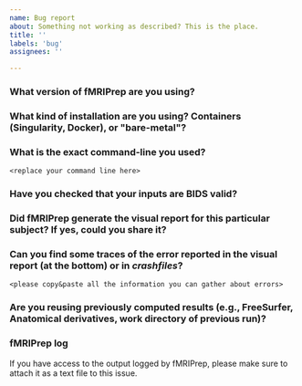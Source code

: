```yaml
---
name: Bug report
about: Something not working as described? This is the place.
title: ''
labels: 'bug'
assignees: ''

---
```

<!-- For your bug report, include this information: -->

### What version of fMRIPrep are you using?

### What kind of installation are you using? Containers (Singularity, Docker), or "bare-metal"?

### What is the exact command-line you used?
```
<replace your command line here>
```

### Have you checked that your inputs are BIDS valid?

### Did fMRIPrep generate the visual report for this particular subject? If yes, could you share it?
<!-- we can download links from Dropbox, Box, Google Drive, etc. You can send them privately to nipreps@gmail.com.
     Reports do not contain data usable with personal identification or other research purposes -->

### Can you find some traces of the error reported in the visual report (at the bottom) or in *crashfiles*?
```
<please copy&paste all the information you can gather about errors>
```

### Are you reusing previously computed results (e.g., FreeSurfer, Anatomical derivatives, work directory of previous run)?


### fMRIPrep log
If you have access to the output logged by fMRIPrep, please make sure to attach it as a text file to this issue.

<!--
List the steps you performed that revealed the bug to you.
Include any code samples. Enclose them in triple back-ticks (```)
Like this:

```
<code>
```
-->
